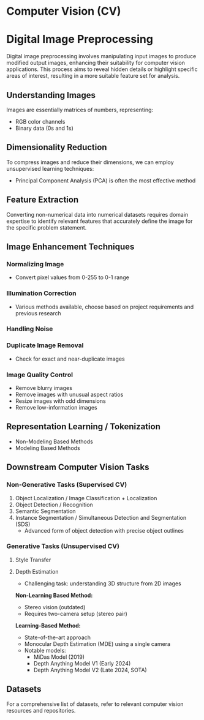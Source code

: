 # Computer Vision (CV)

# Digital Image Preprocessing

Digital image preprocessing involves manipulating input images to produce modified output images, enhancing their suitability for computer vision applications. This process aims to reveal hidden details or highlight specific areas of interest, resulting in a more suitable feature set for analysis.

## Understanding Images

Images are essentially matrices of numbers, representing:
- RGB color channels
- Binary data (0s and 1s)

## Dimensionality Reduction

To compress images and reduce their dimensions, we can employ unsupervised learning techniques:
- Principal Component Analysis (PCA) is often the most effective method

## Feature Extraction

Converting non-numerical data into numerical datasets requires domain expertise to identify relevant features that accurately define the image for the specific problem statement.

## Image Enhancement Techniques

### Normalizing Image
- Convert pixel values from 0-255 to 0-1 range

### Illumination Correction
- Various methods available, choose based on project requirements and previous research

### Handling Noise

### Duplicate Image Removal
- Check for exact and near-duplicate images

### Image Quality Control
- Remove blurry images
- Remove images with unusual aspect ratios
- Resize images with odd dimensions
- Remove low-information images

## Representation Learning / Tokenization

- Non-Modeling Based Methods
- Modeling Based Methods

## Downstream Computer Vision Tasks

### Non-Generative Tasks (Supervised CV)

1. Object Localization / Image Classification + Localization
2. Object Detection / Recognition
3. Semantic Segmentation
4. Instance Segmentation / Simultaneous Detection and Segmentation (SDS)
   - Advanced form of object detection with precise object outlines

### Generative Tasks (Unsupervised CV)

1. Style Transfer

2. Depth Estimation
   - Challenging task: understanding 3D structure from 2D images
   
   **Non-Learning Based Method:**
   - Stereo vision (outdated)
   - Requires two-camera setup (stereo pair)
   
   **Learning-Based Method:**
   - State-of-the-art approach
   - Monocular Depth Estimation (MDE) using a single camera
   - Notable models:
     - MiDas Model (2019)
     - Depth Anything Model V1 (Early 2024)
     - Depth Anything Model V2 (Late 2024, SOTA)

## Datasets

For a comprehensive list of datasets, refer to relevant computer vision resources and repositories.
